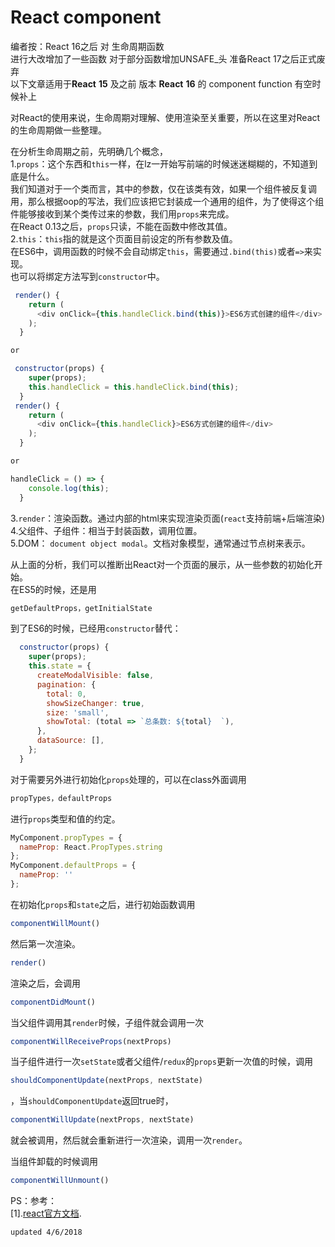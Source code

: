 # React component

编者按：React 16之后 对 生命周期函数  
进行大改增加了一些函数 对于部分函数增加UNSAFE\_头 准备React 17之后正式废弃  
以下文章适用于**React** **15** 及之前 版本 **React** **16** 的 component function 有空时候补上

对React的使用来说，生命周期对理解、使用渲染至关重要，所以在这里对React的生命周期做一些整理。

在分析生命周期之前，先明确几个概念，  
1.`props`：这个东西和`this`一样，在lz一开始写前端的时候迷迷糊糊的，不知道到底是什么。  
我们知道对于一个类而言，其中的参数，仅在该类有效，如果一个组件被反复调用，那么根据oop的写法，我们应该把它封装成一个通用的组件，为了使得这个组件能够接收到某个类传过来的参数，我们用`props`来完成。  
在React 0.13之后，`props`只读，不能在函数中修改其值。  
2.`this`：`this`指的就是这个页面目前设定的所有参数及值。  
在ES6中，调用函数的时候不会自动绑定`this`，需要通过`.bind(this)`或者`=>`来实现。  
也可以将绑定方法写到`constructor`中。

```javascript
 render() {
    return (
      <div onClick={this.handleClick.bind(this)}>ES6方式创建的组件</div>
    );
  }

or

 constructor(props) {
    super(props);
    this.handleClick = this.handleClick.bind(this);
  }
 render() {
    return (
      <div onClick={this.handleClick}>ES6方式创建的组件</div>
    );
  }

or

handleClick = () => {
    console.log(this);
  }
```

3.`render`：渲染函数。通过内部的html来实现渲染页面\(`react`支持前端+后端渲染\)  
4.父组件、子组件：相当于封装函数，调用位置。  
5.DOM： `document object modal`。文档对象模型，通常通过节点树来表示。

从上面的分析，我们可以推断出React对一个页面的展示，从一些参数的初始化开始。  
在ES5的时候，还是用

```javascript
getDefaultProps，getInitialState
```

到了ES6的时候，已经用`constructor`替代：

```javascript
  constructor(props) {
    super(props);
    this.state = {
      createModalVisible: false,
      pagination: {
        total: 0,
        showSizeChanger: true,
        size: 'small',
        showTotal: (total => `总条数: ${total}  `),
      },
      dataSource: [],
    };
  }
```

对于需要另外进行初始化`props`处理的，可以在class外面调用

```javascript
propTypes，defaultProps
```

进行`props`类型和值的约定。

```jsx
MyComponent.propTypes = {
  nameProp: React.PropTypes.string
};
MyComponent.defaultProps = {
  nameProp: ''
};
```

在初始化`props`和`state`之后，进行初始函数调用

```javascript
componentWillMount()
```

然后第一次渲染。

```jsx
render()
```

渲染之后，会调用

```javascript
componentDidMount()
```

当父组件调用其`render`时候，子组件就会调用一次

```javascript
componentWillReceiveProps(nextProps)
```

当子组件进行一次`setState`或者父组件/`redux`的`props`更新一次值的时候，调用

```javascript
shouldComponentUpdate(nextProps, nextState)
```

，当`shouldComponentUpdate`返回true时，

```javascript
componentWillUpdate(nextProps, nextState)
```

就会被调用，然后就会重新进行一次渲染，调用一次`render`。

当组件卸载的时候调用

```javascript
componentWillUnmount()
```

PS：参考：  
\[1\].[react官方文档](https://reactjs.org/docs/react-component.html).

`updated 4/6/2018`

